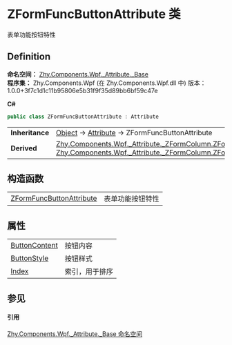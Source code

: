 # ZFormFuncButtonAttribute 类


表单功能按钮特性



## Definition
**命名空间：** <a href="N_Zhy_Components_Wpf__Attribute__Base.md">Zhy.Components.Wpf._Attribute._Base</a>  
**程序集：** Zhy.Components.Wpf (在 Zhy.Components.Wpf.dll 中) 版本：1.0.0+3f7c1d1c11b95806e5b31f9f35d89bb6bf59c47e

**C#**
``` C#
public class ZFormFuncButtonAttribute : Attribute
```

<table><tr><td><strong>Inheritance</strong></td><td><a href="https://learn.microsoft.com/dotnet/api/system.object" target="_blank" rel="noopener noreferrer">Object</a>  →  <a href="https://learn.microsoft.com/dotnet/api/system.attribute" target="_blank" rel="noopener noreferrer">Attribute</a>  →  ZFormFuncButtonAttribute</td></tr>
<tr><td><strong>Derived</strong></td><td><a href="T_Zhy_Components_Wpf__Attribute__ZFormColumn_ZFormOperColumnButtonAttribute.md">Zhy.Components.Wpf._Attribute._ZFormColumn.ZFormOperColumnButtonAttribute</a><br /><a href="T_Zhy_Components_Wpf__Attribute__ZFormColumn_ZFormToolButtonAttribute.md">Zhy.Components.Wpf._Attribute._ZFormColumn.ZFormToolButtonAttribute</a></td></tr>
</table>



## 构造函数
<table>
<tr>
<td><a href="M_Zhy_Components_Wpf__Attribute__Base_ZFormFuncButtonAttribute__ctor.md">ZFormFuncButtonAttribute</a></td>
<td>表单功能按钮特性</td></tr>
</table>

## 属性
<table>
<tr>
<td><a href="P_Zhy_Components_Wpf__Attribute__Base_ZFormFuncButtonAttribute_ButtonContent.md">ButtonContent</a></td>
<td>按钮内容</td></tr>
<tr>
<td><a href="P_Zhy_Components_Wpf__Attribute__Base_ZFormFuncButtonAttribute_ButtonStyle.md">ButtonStyle</a></td>
<td>按钮样式</td></tr>
<tr>
<td><a href="P_Zhy_Components_Wpf__Attribute__Base_ZFormFuncButtonAttribute_Index.md">Index</a></td>
<td>索引，用于排序</td></tr>
</table>

## 参见


#### 引用
<a href="N_Zhy_Components_Wpf__Attribute__Base.md">Zhy.Components.Wpf._Attribute._Base 命名空间</a>  
